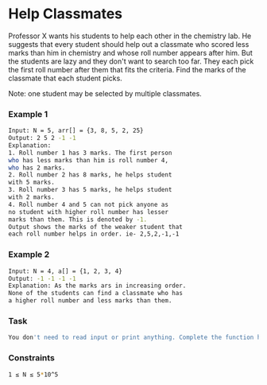 # Help Classmates

Professor X wants his students to help each other in the chemistry lab. He suggests that every student should help out a classmate who scored less marks than him in chemistry and whose roll number appears after him. But the students are lazy and they don't want to search too far. They each pick the first roll number after them that fits the criteria. Find the marks of the classmate that each student picks.

Note: one student may be selected by multiple classmates.


### Example 1
```sh
Input: N = 5, arr[] = {3, 8, 5, 2, 25}
Output: 2 5 2 -1 -1
Explanation: 
1. Roll number 1 has 3 marks. The first person 
who has less marks than him is roll number 4, 
who has 2 marks.
2. Roll number 2 has 8 marks, he helps student 
with 5 marks.
3. Roll number 3 has 5 marks, he helps student 
with 2 marks.
4. Roll number 4 and 5 can not pick anyone as 
no student with higher roll number has lesser 
marks than them. This is denoted by -1.
Output shows the marks of the weaker student that 
each roll number helps in order. ie- 2,5,2,-1,-1
```

### Example 2
```sh
Input: N = 4, a[] = {1, 2, 3, 4}
Output: -1 -1 -1 -1 
Explanation: As the marks ars in increasing order. 
None of the students can find a classmate who has 
a higher roll number and less marks than them.
```

### Task
```sh
You don't need to read input or print anything. Complete the function help_classmate() which takes the array arr[] and size of array N as input parameters and returns a list of numbers. If a student is unable to find anyone then output is -1.
```

### Constraints
```sh
1 ≤ N ≤ 5*10^5
```
